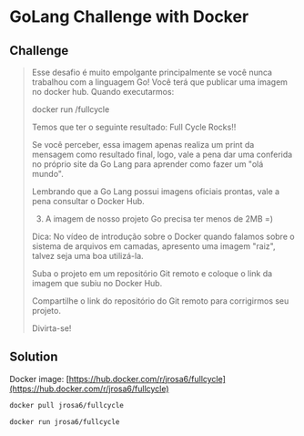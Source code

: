# GoLang Challenge with Docker

## Challenge

> Esse desafio é muito empolgante principalmente se você nunca trabalhou com a linguagem Go!
> Você terá que publicar uma imagem no docker hub. Quando executarmos:
>
> docker run <seu-user>/fullcycle
>
> Temos que ter o seguinte resultado: Full Cycle Rocks!!
>
> Se você perceber, essa imagem apenas realiza um print da mensagem como resultado final, logo, vale a pena dar uma conferida no próprio site da Go Lang para aprender como fazer um "olá mundo".
>
> Lembrando que a Go Lang possui imagens oficiais prontas, vale a pena consultar o Docker Hub.
>
> 3.  A imagem de nosso projeto Go precisa ter menos de 2MB =)
>
> Dica: No vídeo de introdução sobre o Docker quando falamos sobre o sistema de arquivos em camadas, apresento uma imagem "raiz", talvez seja uma boa utilizá-la.
>
> Suba o projeto em um repositório Git remoto e coloque o link da imagem que subiu no Docker Hub.
>
> Compartilhe o link do repositório do Git remoto para corrigirmos seu projeto.
>
> Divirta-se!

## Solution

Docker image: [https://hub.docker.com/r/jrosa6/fullcycle](https://hub.docker.com/r/jrosa6/fullcycle)

```bash
docker pull jrosa6/fullcycle
```

```bash
docker run jrosa6/fullcycle
```
